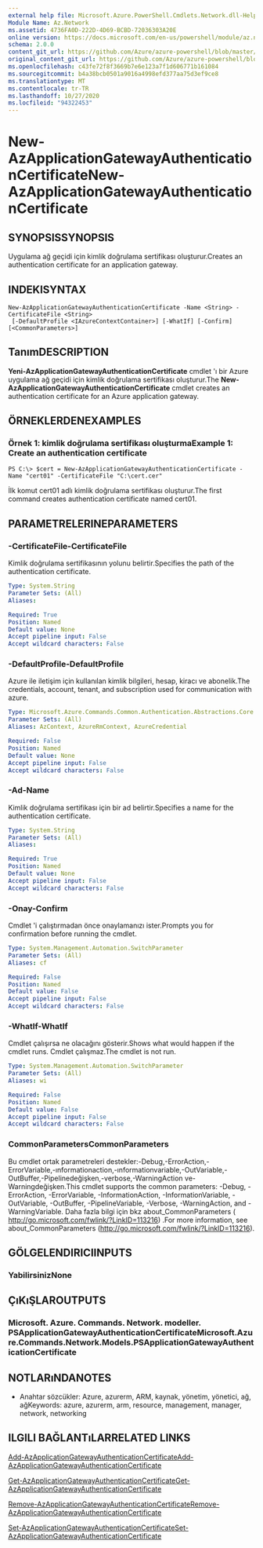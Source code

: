 ```yaml
---
external help file: Microsoft.Azure.PowerShell.Cmdlets.Network.dll-Help.xml
Module Name: Az.Network
ms.assetid: 4736FA0D-222D-4D69-BCBD-72036303A20E
online version: https://docs.microsoft.com/en-us/powershell/module/az.network/new-azapplicationgatewayauthenticationcertificate
schema: 2.0.0
content_git_url: https://github.com/Azure/azure-powershell/blob/master/src/Network/Network/help/New-AzApplicationGatewayAuthenticationCertificate.md
original_content_git_url: https://github.com/Azure/azure-powershell/blob/master/src/Network/Network/help/New-AzApplicationGatewayAuthenticationCertificate.md
ms.openlocfilehash: c43fe72f8f3669b7e6e123a7f1d606771b161084
ms.sourcegitcommit: b4a38bcb0501a9016a4998efd377aa75d3ef9ce8
ms.translationtype: MT
ms.contentlocale: tr-TR
ms.lasthandoff: 10/27/2020
ms.locfileid: "94322453"
---
```

# <span data-ttu-id="5bdde-101">New-AzApplicationGatewayAuthenticationCertificate</span><span class="sxs-lookup"><span data-stu-id="5bdde-101">New-AzApplicationGatewayAuthenticationCertificate</span></span>

## <span data-ttu-id="5bdde-102">SYNOPSIS</span><span class="sxs-lookup"><span data-stu-id="5bdde-102">SYNOPSIS</span></span>
<span data-ttu-id="5bdde-103">Uygulama ağ geçidi için kimlik doğrulama sertifikası oluşturur.</span><span class="sxs-lookup"><span data-stu-id="5bdde-103">Creates an authentication certificate for an application gateway.</span></span>

## <span data-ttu-id="5bdde-104">INDEKI</span><span class="sxs-lookup"><span data-stu-id="5bdde-104">SYNTAX</span></span>

```
New-AzApplicationGatewayAuthenticationCertificate -Name <String> -CertificateFile <String>
 [-DefaultProfile <IAzureContextContainer>] [-WhatIf] [-Confirm] [<CommonParameters>]
```

## <span data-ttu-id="5bdde-105">Tanım</span><span class="sxs-lookup"><span data-stu-id="5bdde-105">DESCRIPTION</span></span>
<span data-ttu-id="5bdde-106">**Yeni-AzApplicationGatewayAuthenticationCertificate** cmdlet 'ı bir Azure uygulama ağ geçidi için kimlik doğrulama sertifikası oluşturur.</span><span class="sxs-lookup"><span data-stu-id="5bdde-106">The **New-AzApplicationGatewayAuthenticationCertificate** cmdlet creates an authentication certificate for an Azure application gateway.</span></span>

## <span data-ttu-id="5bdde-107">ÖRNEKLERDEN</span><span class="sxs-lookup"><span data-stu-id="5bdde-107">EXAMPLES</span></span>

### <span data-ttu-id="5bdde-108">Örnek 1: kimlik doğrulama sertifikası oluşturma</span><span class="sxs-lookup"><span data-stu-id="5bdde-108">Example 1: Create an authentication certificate</span></span>
```
PS C:\> $cert = New-AzApplicationGatewayAuthenticationCertificate -Name "cert01" -CertificateFile "C:\cert.cer"
```

<span data-ttu-id="5bdde-109">İlk komut cert01 adlı kimlik doğrulama sertifikası oluşturur.</span><span class="sxs-lookup"><span data-stu-id="5bdde-109">The first command creates authentication certificate named cert01.</span></span>

## <span data-ttu-id="5bdde-110">PARAMETRELERINE</span><span class="sxs-lookup"><span data-stu-id="5bdde-110">PARAMETERS</span></span>

### <span data-ttu-id="5bdde-111">-CertificateFile</span><span class="sxs-lookup"><span data-stu-id="5bdde-111">-CertificateFile</span></span>
<span data-ttu-id="5bdde-112">Kimlik doğrulama sertifikasının yolunu belirtir.</span><span class="sxs-lookup"><span data-stu-id="5bdde-112">Specifies the path of the authentication certificate.</span></span>

```yaml
Type: System.String
Parameter Sets: (All)
Aliases:

Required: True
Position: Named
Default value: None
Accept pipeline input: False
Accept wildcard characters: False
```

### <span data-ttu-id="5bdde-113">-DefaultProfile</span><span class="sxs-lookup"><span data-stu-id="5bdde-113">-DefaultProfile</span></span>
<span data-ttu-id="5bdde-114">Azure ile iletişim için kullanılan kimlik bilgileri, hesap, kiracı ve abonelik.</span><span class="sxs-lookup"><span data-stu-id="5bdde-114">The credentials, account, tenant, and subscription used for communication with azure.</span></span>

```yaml
Type: Microsoft.Azure.Commands.Common.Authentication.Abstractions.Core.IAzureContextContainer
Parameter Sets: (All)
Aliases: AzContext, AzureRmContext, AzureCredential

Required: False
Position: Named
Default value: None
Accept pipeline input: False
Accept wildcard characters: False
```

### <span data-ttu-id="5bdde-115">-Ad</span><span class="sxs-lookup"><span data-stu-id="5bdde-115">-Name</span></span>
<span data-ttu-id="5bdde-116">Kimlik doğrulama sertifikası için bir ad belirtir.</span><span class="sxs-lookup"><span data-stu-id="5bdde-116">Specifies a name for the authentication certificate.</span></span>

```yaml
Type: System.String
Parameter Sets: (All)
Aliases:

Required: True
Position: Named
Default value: None
Accept pipeline input: False
Accept wildcard characters: False
```

### <span data-ttu-id="5bdde-117">-Onay</span><span class="sxs-lookup"><span data-stu-id="5bdde-117">-Confirm</span></span>
<span data-ttu-id="5bdde-118">Cmdlet 'i çalıştırmadan önce onaylamanızı ister.</span><span class="sxs-lookup"><span data-stu-id="5bdde-118">Prompts you for confirmation before running the cmdlet.</span></span>

```yaml
Type: System.Management.Automation.SwitchParameter
Parameter Sets: (All)
Aliases: cf

Required: False
Position: Named
Default value: False
Accept pipeline input: False
Accept wildcard characters: False
```

### <span data-ttu-id="5bdde-119">-WhatIf</span><span class="sxs-lookup"><span data-stu-id="5bdde-119">-WhatIf</span></span>
<span data-ttu-id="5bdde-120">Cmdlet çalışırsa ne olacağını gösterir.</span><span class="sxs-lookup"><span data-stu-id="5bdde-120">Shows what would happen if the cmdlet runs.</span></span>
<span data-ttu-id="5bdde-121">Cmdlet çalışmaz.</span><span class="sxs-lookup"><span data-stu-id="5bdde-121">The cmdlet is not run.</span></span>

```yaml
Type: System.Management.Automation.SwitchParameter
Parameter Sets: (All)
Aliases: wi

Required: False
Position: Named
Default value: False
Accept pipeline input: False
Accept wildcard characters: False
```

### <span data-ttu-id="5bdde-122">CommonParameters</span><span class="sxs-lookup"><span data-stu-id="5bdde-122">CommonParameters</span></span>
<span data-ttu-id="5bdde-123">Bu cmdlet ortak parametreleri destekler:-Debug,-ErrorAction,-ErrorVariable,-ınformationaction,-ınformationvariable,-OutVariable,-OutBuffer,-Pipelinedeğişken,-verbose,-WarningAction ve-Warningdeğişken.</span><span class="sxs-lookup"><span data-stu-id="5bdde-123">This cmdlet supports the common parameters: -Debug, -ErrorAction, -ErrorVariable, -InformationAction, -InformationVariable, -OutVariable, -OutBuffer, -PipelineVariable, -Verbose, -WarningAction, and -WarningVariable.</span></span> <span data-ttu-id="5bdde-124">Daha fazla bilgi için bkz about_CommonParameters ( http://go.microsoft.com/fwlink/?LinkID=113216) .</span><span class="sxs-lookup"><span data-stu-id="5bdde-124">For more information, see about_CommonParameters (http://go.microsoft.com/fwlink/?LinkID=113216).</span></span>

## <span data-ttu-id="5bdde-125">GÖLGELENDIRICI</span><span class="sxs-lookup"><span data-stu-id="5bdde-125">INPUTS</span></span>

### <span data-ttu-id="5bdde-126">Yabilirsiniz</span><span class="sxs-lookup"><span data-stu-id="5bdde-126">None</span></span>

## <span data-ttu-id="5bdde-127">ÇıKıŞLAR</span><span class="sxs-lookup"><span data-stu-id="5bdde-127">OUTPUTS</span></span>

### <span data-ttu-id="5bdde-128">Microsoft. Azure. Commands. Network. modeller. PSApplicationGatewayAuthenticationCertificate</span><span class="sxs-lookup"><span data-stu-id="5bdde-128">Microsoft.Azure.Commands.Network.Models.PSApplicationGatewayAuthenticationCertificate</span></span>

## <span data-ttu-id="5bdde-129">NOTLARıNDA</span><span class="sxs-lookup"><span data-stu-id="5bdde-129">NOTES</span></span>
* <span data-ttu-id="5bdde-130">Anahtar sözcükler: Azure, azurerm, ARM, kaynak, yönetim, yönetici, ağ, ağ</span><span class="sxs-lookup"><span data-stu-id="5bdde-130">Keywords: azure, azurerm, arm, resource, management, manager, network, networking</span></span>

## <span data-ttu-id="5bdde-131">ILGILI BAĞLANTıLAR</span><span class="sxs-lookup"><span data-stu-id="5bdde-131">RELATED LINKS</span></span>

[<span data-ttu-id="5bdde-132">Add-AzApplicationGatewayAuthenticationCertificate</span><span class="sxs-lookup"><span data-stu-id="5bdde-132">Add-AzApplicationGatewayAuthenticationCertificate</span></span>](./Add-AzApplicationGatewayAuthenticationCertificate.md)

[<span data-ttu-id="5bdde-133">Get-AzApplicationGatewayAuthenticationCertificate</span><span class="sxs-lookup"><span data-stu-id="5bdde-133">Get-AzApplicationGatewayAuthenticationCertificate</span></span>](./Get-AzApplicationGatewayAuthenticationCertificate.md)

[<span data-ttu-id="5bdde-134">Remove-AzApplicationGatewayAuthenticationCertificate</span><span class="sxs-lookup"><span data-stu-id="5bdde-134">Remove-AzApplicationGatewayAuthenticationCertificate</span></span>](./Remove-AzApplicationGatewayAuthenticationCertificate.md)

[<span data-ttu-id="5bdde-135">Set-AzApplicationGatewayAuthenticationCertificate</span><span class="sxs-lookup"><span data-stu-id="5bdde-135">Set-AzApplicationGatewayAuthenticationCertificate</span></span>](./Set-AzApplicationGatewayAuthenticationCertificate.md)


